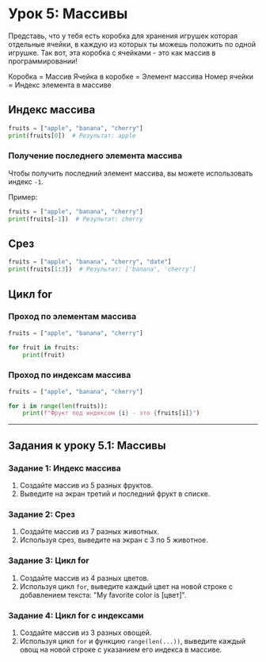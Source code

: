 # Урок 5: Массивы

Представь, что у тебя есть коробка для хранения игрушек которая  отдельные ячейки, в каждую из которых ты можешь положить по одной игрушке. Так вот, эта коробка с ячейками - это как массив в программировании!

Коробка = Массив
Ячейка в коробке = Элемент массива
Номер ячейки = Индекс элемента в массиве

## Индекс массива

```python
fruits = ["apple", "banana", "cherry"]
print(fruits[0])  # Результат: apple
```

### Получение последнего элемента массива

Чтобы получить последний элемент массива, вы можете использовать индекс `-1`.

Пример:
```python
fruits = ["apple", "banana", "cherry"]
print(fruits[-1])  # Результат: cherry
```

## Срез

```python
fruits = ["apple", "banana", "cherry", "date"]
print(fruits[1:3])  # Результат: ['banana', 'cherry']
```

## Цикл for

### Проход по элементам массива

```python
fruits = ["apple", "banana", "cherry"]

for fruit in fruits:
    print(fruit)
```

### Проход по индексам массива

```python
fruits = ["apple", "banana", "cherry"]

for i in range(len(fruits)):
    print(f"Фрукт под индексом {i} - это {fruits[i]}")
```

---

## Задания к уроку 5.1: Массивы

### Задание 1: Индекс массива

1. Создайте массив из 5 разных фруктов.
2. Выведите на экран третий и последний фрукт в списке.

### Задание 2: Срез

1. Создайте массив из 7 разных животных.
2. Используя срез, выведите на экран с 3 по 5 животное.

### Задание 3: Цикл for

1. Создайте массив из 4 разных цветов.
2. Используя цикл `for`, выведите каждый цвет на новой строке с добавлением текста: "My favorite color is [цвет]".

### Задание 4: Цикл for с индексами

1. Создайте массив из 3 разных овощей.
2. Используя цикл `for` и функцию `range(len(...))`, выведите каждый овощ на новой строке с указанием его индекса в массиве.
